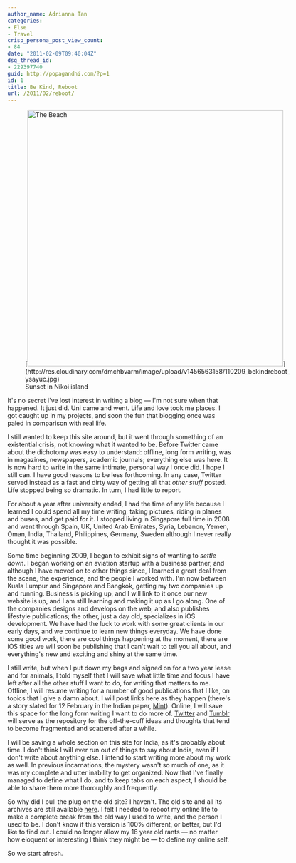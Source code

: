 ```yaml
---
author_name: Adrianna Tan
categories:
- Else
- Travel
crisp_persona_post_view_count:
- 84
date: "2011-02-09T09:40:04Z"
dsq_thread_id:
- 229397740
guid: http://popagandhi.com/?p=1
id: 1
title: Be Kind, Reboot
url: /2011/02/reboot/
---
```


<figure id="attachment_31" style="width: 600px" class="wp-caption alignnone">[<img src="http://res.cloudinary.com/dmchbvarm/image/upload/v1456563158/110209_bekindreboot_ysayuc.jpg" alt="The Beach" title="Be Kind Reboot" width="575" class="size-full wp-image-31" />](http://res.cloudinary.com/dmchbvarm/image/upload/v1456563158/110209_bekindreboot_ysayuc.jpg)<figcaption class="wp-caption-text">Sunset in Nikoi island</figcaption></figure> It's no secret I've lost interest in writing a blog — I'm not sure when that happened. It just did. Uni came and went. Life and love took me places. I got caught up in my projects, and soon the fun that blogging once was paled in comparison with real life.

I still wanted to keep this site around, but it went through something of an existential crisis, not knowing what it wanted to be. Before Twitter came about the dichotomy was easy to understand: offline, long form writing, was in magazines, newspapers, academic journals; everything else was here. It is now hard to write in the same intimate, personal way I once did. I hope I still can. I have good reasons to be less forthcoming. In any case, Twitter served instead as a fast and dirty way of getting all that _other stuff_ posted. Life stopped being so dramatic. In turn, I had little to report.

For about a year after university ended, I had the time of my life because I learned I could spend all my time writing, taking pictures, riding in planes and buses, and get paid for it. I stopped living in Singapore full time in 2008 and went through Spain, UK, United Arab Emirates, Syria, Lebanon, Yemen, Oman, India, Thailand, Philippines, Germany, Sweden although I never really thought it was possible.

Some time beginning 2009, I began to exhibit signs of wanting to _settle down_. I began working on an aviation startup with a business partner, and although I have moved on to other things since, I learned a great deal from the scene, the experience, and the people I worked with. I'm now between Kuala Lumpur and Singapore and Bangkok, getting my two companies up and running. Business is picking up, and I will link to it once our new website is up, and I am still learning and making it up as I go along. One of the companies designs and develops on the web, and also publishes lifestyle publications; the other, just a day old, specializes in iOS development. We have had the luck to work with some great clients in our early days, and we continue to learn new things everyday. We have done some good work, there are cool things happening at the moment, there are iOS titles we will soon be publishing that I can't wait to tell you all about, and everything's new and exciting and shiny at the same time.

I still write, but when I put down my bags and signed on for a two year lease and for animals, I told myself that I will save what little time and focus I have left after all the other stuff I want to do, for writing that matters to me. Offline, I will resume writing for a number of good publications that I like, on topics that I give a damn about. I will post links here as they happen (there's a story slated for 12 February in the Indian paper, [Mint](http://www.livemint.com/)). Online, I will save this space for the long form writing I want to do more of. [Twitter](http://twitter.com/skinnylatte) and [Tumblr](http://popagandhi.tumblr.com) will serve as the repository for the off-the-cuff ideas and thoughts that tend to become fragmented and scattered after a while.

I will be saving a whole section on this site for India, as it's probably about time. I don't think I will ever run out of things to say about India, even if I don't write about anything else. I intend to start writing more about my work as well. In previous incarnations, the mystery wasn't so much of one, as it was my complete and utter inability to get organized. Now that I've finally managed to define what I do, and to keep tabs on each aspect, I should be able to share them more thoroughly and frequently.

So why did I pull the plug on the old site? I haven't. The old site and all its archives are still available [here](http://popagandhi.com/anotherlife). I felt I needed to reboot my online life to make a complete break from the old way I used to write, and the person I used to be. I don't know if this version is 100% different, or better, but I'd like to find out. I could no longer allow my 16 year old rants — no matter how eloquent or interesting I think they might be — to define my online self.

So we start afresh.
